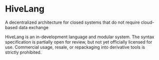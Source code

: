 # HiveLang
A decentralized architecture for closed systems that do not require cloud-based data exchange

HiveLang is an in-development language and modular system. The syntax specification is partially open for review, but not yet officially licensed for use. Commercial usage, resale, or repackaging into derivative tools is strictly prohibited.
